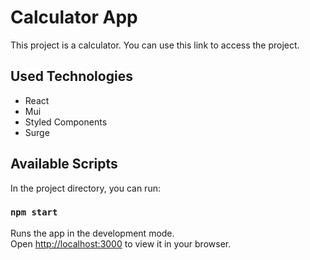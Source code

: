 # Calculator App

This project is a calculator. 
You can use this link to access the project. 

## Used Technologies

  - React
  - Mui
  - Styled Components
  - Surge
 
## Available Scripts

In the project directory, you can run:

### `npm start`

Runs the app in the development mode.\
Open [http://localhost:3000](http://localhost:3000) to view it in your browser.

